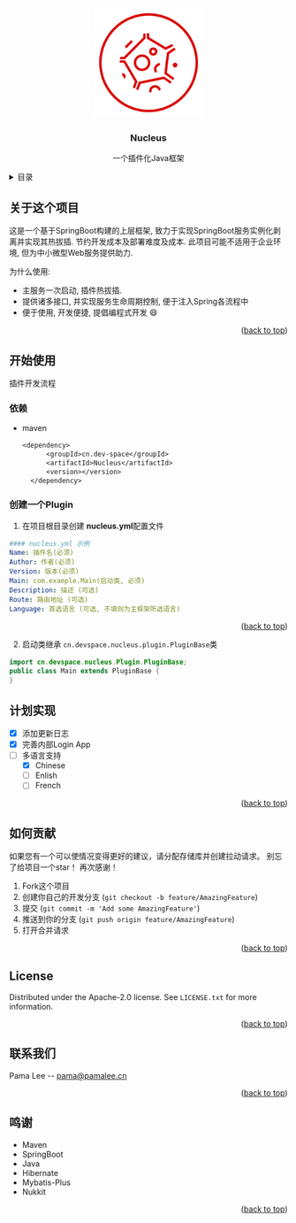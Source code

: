 <div align="center">
  <a href="https://github.com/Pama-Lee/Nucleus">
    <img src="./img/Nucleus-1@0.25x.png" alt="Logo" width="200" height="200">
  </a>
</div>
<h3 align="center">Nucleus</h3>

  <p align="center">
    一个插件化Java框架
    <br />
  </p>


<details>
  <summary>目录</summary>
  <ol>
    <li>
      <a href="#about-the-project">关于这个项目</a>
    </li>
    <li>
      <a href="#getting-started">开始工作</a>
      <ul>
        <li><a href="#prerequisites">依赖</a></li>
        <li><a href="#installation">创建一个Plugin</a></li>
      </ul>
    </li>
    <li><a href="#roadmap">计划实现</a></li>
    <li><a href="#contributing">贡献</a></li>
    <li><a href="#license">开源协议</a></li>
    <li><a href="#contact">联系我们</a></li>
    <li><a href="#acknowledgments">鸣谢</a></li>
  </ol>
</details>



## 关于这个项目

这是一个基于SpringBoot构建的上层框架, 致力于实现SpringBoot服务实例化剥离并实现其热拔插. 节约开发成本及部署难度及成本. 此项目可能不适用于企业环境,  但为中小微型Web服务提供助力.

为什么使用:
* 主服务一次启动, 插件热拔插.
* 提供诸多接口, 并实现服务生命周期控制, 便于注入Spring各流程中
* 便于使用, 开发便捷, 提倡编程式开发  :smile:

<p align="right">(<a href="#readme-top">back to top</a>)</p>

## 开始使用

插件开发流程

### 依赖

* maven
  ```    
  <dependency>
        <groupId>cn.dev-space</groupId>
        <artifactId>Nucleus</artifactId>
        <version></version>
    </dependency>
  ```

### 创建一个Plugin

1. 在项目根目录创建 **nucleus.yml**配置文件

```yaml
#### nucleus.yml 示例
Name: 插件名(必须)
Author: 作者(必须)
Version: 版本(必须)
Main: com.example.Main(启动类, 必须)
Description: 描述 (可选)
Route: 路由地址 (可选)
Language: 首选语言 (可选, 不填则为主框架所选语言)
```

<p align="right">(<a href="#readme-top">back to top</a>)</p>

2. 启动类继承 `cn.devspace.nucleus.plugin.PluginBase`类

```java
import cn.devspace.nucleus.Plugin.PluginBase;
public class Main extends PluginBase {
}
```



## 计划实现

- [x] 添加更新日志
- [x] 完善内部Login App
- [ ] 多语言支持
    - [x] Chinese
    - [ ] Enlish
    - [ ] French

<p align="right">(<a href="#readme-top">back to top</a>)</p>



## 如何贡献

如果您有一个可以使情况变得更好的建议，请分配存储库并创建拉动请求。
别忘了给项目一个star！ 再次感谢！

1. Fork这个项目
2. 创建你自己的开发分支 (`git checkout -b feature/AmazingFeature`)
3. 提交 (`git commit -m 'Add some AmazingFeature'`)
4. 推送到你的分支 (`git push origin feature/AmazingFeature`)
5. 打开合并请求

<p align="right">(<a href="#readme-top">back to top</a>)</p>




## License

Distributed under the Apache-2.0 license. See `LICENSE.txt` for more information.

<p align="right">(<a href="#readme-top">back to top</a>)</p>



## 联系我们

Pama Lee -- pama@pamalee.cn

<p align="right">(<a href="#readme-top">back to top</a>)</p>



## 鸣谢

* Maven
* SpringBoot
* Java
* Hibernate
* Mybatis-Plus
* Nukkit

<p align="right">(<a href="#readme-top">back to top</a>)</p>

